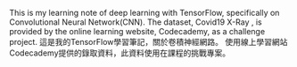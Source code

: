 This is my learning note of deep learning with TensorFlow, specifically on Convolutional Neural Network(CNN).
The dataset, Covid19 X-Ray , is provided by the online learning website, Codecademy, as a challenge project.
這是我的TensorFlow學習筆記，關於卷積神經網路。
使用線上學習網站Codecademy提供的錄取資料，此資料使用在課程的挑戰專案。
